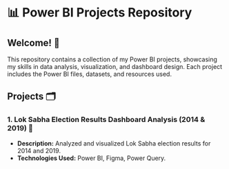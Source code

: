 # 📊 Power BI Projects Repository

## Welcome! 👋

This repository contains a collection of my Power BI projects, showcasing my skills in data analysis, visualization, and dashboard design. Each project includes the Power BI files, datasets, and resources used. 

## Projects 🗂️

### 1. Lok Sabha Election Results Dashboard Analysis (2014 & 2019) 🚀
- **Description:** Analyzed and visualized Lok Sabha election results for 2014 and 2019.
- **Technologies Used:** Power BI, Figma, Power Query.
